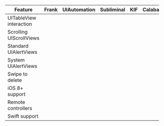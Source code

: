 | Feature | Frank | UIAutomation | Subliminal | KIF | Calabash |
|---------|-------|--------------|------------|-----|----------|
| UITableView interaction | | | | |
| Scrolling UIScrollViews | | | | |
| Standard UIAlertViews   | | | | |
| System UIAlertViews     | | | | |
| Swipe to delete         | | | | |
| iOS 8+ support          | | | | |
| Remote controllers      | | | | |
| Swift support           | | | | |
